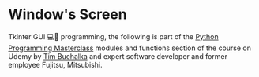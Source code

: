 # Window's Screen 
Tkinter GUI 💻📱 programming, the following is part of the [Python Programming Masterclass](https://www.udemy.com/course/python-the-complete-python-developer-course/?couponCode=ACCAGE0923) modules and functions section of the course on Udemy by [Tim Buchalka](https://www.timbuchalka.com/) and expert software developer and former employee  Fujitsu, Mitsubishi.
